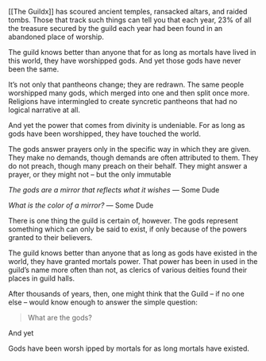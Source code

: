 [[The Guildx]] has scoured ancient temples, ransacked altars, and raided tombs. Those that track such things can tell you that each year, 23% of all the treasure secured by the guild each year had been found in an abandoned place of worship.

The guild knows better than anyone that for as long as mortals have lived in this world, they have worshipped gods. And yet those gods have never been the same. 

It’s not only that pantheons change; they are redrawn. The same people worshipped many gods, which merged into one and then split once more. Religions have intermingled to create syncretic pantheons that had no logical narrative at all.

And yet the power that comes from divinity is undeniable. For as long as gods have been worshipped, they have touched the world. 

The gods answer prayers only in the specific way in which they are given. They make no demands, though demands are often attributed to them. They do not preach, though many preach on their behalf. They might answer a prayer, or they might not – but the only immutable 



*The gods are a mirror that reflects what it wishes* — Some Dude





*What is the color of a mirror?* — Some Dude

There is one thing the guild is certain of, however. The gods represent something which can only be said to exist, if only because of the powers granted to their believers. 

The guild knows better than anyone that as long as gods have existed in the world, they have granted mortals power. That power has been in used in the guild’s name more often than not, as  clerics of various deities found their places in guild halls. 




After thousands of years, then, one might think that the Guild – if no one else – would know enough to answer the simple question:

> What are the gods?

And yet 

Gods have been worsh
ipped by mortals for as long mortals have existed.